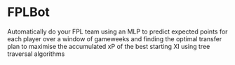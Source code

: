 # FPLBot
Automatically do your FPL team using an MLP to predict expected points for each player over a window of gameweeks and finding the optimal transfer plan to maximise the accumulated xP of the best starting XI using tree traversal algorithms
